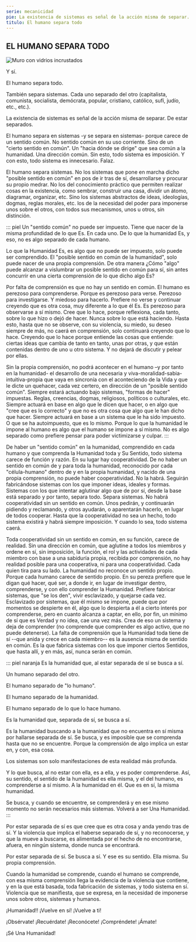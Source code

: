 ```yaml
---
serie: mecanicidad
pie: La existencia de sistemas es señal de la acción misma de separar. De estar separados.
titulo: El humano separa todo
---
```


## EL HUMANO SEPARA TODO


![Muro con vidrios incrustados](/foto/P1470689.webp)


Y sí.

El humano separa todo.

También separa sistemas. Cada uno separado del otro (capitalista, comunista, socialista, demócrata, popular, cristiano, católico, sufí, judío, etc., etc.).

La existencia de sistemas es señal de la acción misma de separar. De estar separados.

El humano separa en sistemas -y se separa en sistemas- porque carece de un sentido común. No sentido común en su uso corriente. Sino de un "cierto sentido en común". Un "hacia dónde se dirige" que sea común a la humanidad. Una dirección común. Sin esto, todo sistema es imposición. Y con esto, todo sistema es innecesario. Falaz.

El humano separa sistemas. No los sistemas que pone en marcha dicho "posible sentido en común" en pos de ir tras de sí, desarrollarse y procurar su propio medrar. No los del conocimiento práctico que permiten realizar cosas en la existencia, como sembrar, construir una casa, dividir un átomo, diagramar, organizar, etc. Sino los sistemas abstractos de ideas, ideologías, dogmas, reglas morales, etc. los de la necesidad del poder para imponerse unos sobre el otros, con todos sus mecanismos, unos u otros, sin distinción.

::: piel
Un "sentido común" no puede ser impuesto. Tiene que nacer de la misma profundidad de lo que Es. En cada uno. De lo que la humanidad Es, y eso, no es algo separado de cada humano.

Lo que la Humanidad Es, es algo que no puede ser impuesto, solo puede ser comprendido. El "posible sentido en común de la humanidad", solo puede nacer de una propia comprensión. De otra manera ¿Cómo "algo" puede alcanzar a vislumbrar un posible sentido en común para sí, sin antes concurrir en una cierta comprensión de lo que dicho algo Es?

Por falta de comprensión es que no hay un sentido en común. El humano es perezoso para comprenderse. Porque es perezoso para verse. Perezoso para investigarse. Y miedoso para hacerlo. Prefiere no verse y continuar creyendo que es otra cosa, muy diferente a lo que él Es. Es perezoso para observarse a sí mismo. Cree que lo hace, porque reflexiona, cada tanto, sobre lo que hizo o dejó de hacer. Nunca sobre lo que está haciendo. Hasta esto, hasta que no se observe, con su violencia, su miedo, su deseo siempre de más, no caerá en comprensión, solo continuará creyendo que lo hace. Creyendo que lo hace porque entiende las cosas que entiende: ciertas ideas que cambia de tanto en tanto, unas por otras, y que están contenidas dentro de uno u otro sistema. Y no dejará de discutir y pelear por ellas.

Sin la propia comprensión, no podrá acontecer en el humano –y por tanto en la humanidad- el desarrollo de una necesaria y viva-moralidad-sabia-intuitiva-propia que vaya en sincronía con el aconteciendo de la Vida y que le dicte un quehacer, cada vez certero, en dirección de un "posible sentido común". Siempre estará actuando bajo sistemas, "formas de hacer" impuestas. Reglas, creencias, dogmas, religiosos, políticos o culturales, etc. Siempre actuará en base en algo que le dicen que hacer, o en algo que "cree que es lo correcto" y que no es otra cosa que algo que le han dicho que hacer. Siempre actuará en base a un sistema que le ha sido impuesto. O que se ha autoimpuesto, que es lo mismo. Porque lo que la humanidad le impone al humano es algo que el humano se impone a sí mismo. No es algo separado como prefiere pensar para poder victimizarse y culpar.
:::

De haber un "sentido común" en la humanidad, comprendido en cada humano y que comprenda la Humanidad toda y Su Sentido, todo sistema carece de función y razón. En su lugar hay cooperatividad. De no haber un sentido en común de y para toda la humanidad, reconocido por cada "célula-humano" dentro de y en la propia humanidad, y nacido de una propia comprensión, no puede haber cooperatividad. No la habrá. Seguirán fabricándose sistemas con los que imponer ideas, ideales y formas. Sistemas con los que intentar aglutinar algo que de por sí, desde la base está separado y por tanto, separa todo. Separa sistemas. No habrá cooperatividad sin un sentido en común. Unos pedirán, y continuarán pidiendo y reclamando, y otros ayudarán, o aparentarán hacerlo, en lugar de todos cooperar.
Hasta que la cooperatividad no sea un hecho, todo sistema existirá y habrá siempre imposición. Y cuando lo sea, todo sistema caerá.

Toda cooperatividad sin un sentido en común, en su función, carece de realidad. Sin una dirección en común, que aglutine a todos los miembros y ordene en sí, sin imposición, la función, el rol y las actividades de cada miembro con base a una sabiduría propia, recibida por comprensión, no hay realidad posible para una cooperativa, ni para una cooperatividad. Cada quien tira para su lado.
La humanidad no reconoce un sentido propio. Porque cada humano carece de sentido propio. En su pereza prefiere que le digan qué hacer, qué ser, a donde ir, en lugar de investigar dentro, comprenderse, y con ello comprender la Humanidad. Prefiere fabricar sistemas, que "se los den", vivir esclavizado, y quejarse cada vez. Esclavizado por sistemas, que él mismo se impone, puede que por momentos se despierte en él, algo que lo despierta a él a cierto interés por comprenderse, pero en cuanto alcanza a captar, en ello, por fin, un mínimo de sí que es Verdad y no idea, cae una vez más. Crea de eso un sistema y deja de comprender (no comprende que comprender es algo activo, que no puede detenerse).
La falta de comprensión que la Humanidad toda tiene de sí --que anida y crece en cada miembro-- es la ausencia misma de sentido en común. Es la que fabrica sistemas con los que imponer ciertos Sentidos, que hasta allí, y en más, así, nunca serán en común.

::: piel naranja
Es la humanidad que, al estar separada de sí se busca a sí.

Un humano separado del otro.

El humano separado de "lo humano".

El humano separado de la humanidad.

El humano separado de lo que lo hace humano.

Es la humanidad que, separada de sí, se busca a sí.

Es la humanidad buscando a la humanidad que no encuentra en sí misma por hallarse separada de sí. Se busca, y es imposible que se comprenda hasta que no se encuentre. Porque la comprensión de algo implica un estar en, y con, esa cosa.

Los sistemas son solo manifestaciones de esta realidad más profunda.

Y lo que busca, al no estar con ella, es a ella, y es poder comprenderse. Así, su sentido, el sentido de la humanidad es ella misma, y el del humano, es comprenderse a sí mismo. A la humanidad en él. Que es en sí, la misma humanidad.

Se busca, y cuando se encuentre, se comprenderá y en ese mismo momento no serán necesarios más sistemas. Volverá a ser Una Humanidad.
:::

Por estar separada de sí es que cree que es otra cosa y anda yendo tras de sí. Y la violencia que implica el haberse separado de sí, y no reconocerse, y que la mueve a buscarse, es alimentada por el hecho de no encontrarse, afuera, en ningún sistema, donde nunca se encontrará.

Por estar separada de sí. Se busca a sí. Y ese es su sentido. Ella misma. Su propia comprensión.

Cuando la humanidad se comprende, cuando el humano se comprende, con esa misma comprensión llega la evidencia de la violencia que contiene, y en la que está basada, toda fabricación de sistemas, y todo sistema en sí. Violencia que se manifiesta, que se expresa, en la necesidad de imponerse unos sobre otros, sistemas y humanos.

¡Humanidad!! ¡Vuelve en sí! ¡Vuelve a ti!

¡Obsérvate! ¡Recuérdate! ¡Reconócete! ¡Compréndete! ¡Ámate!

¡Sé Una Humanidad!
